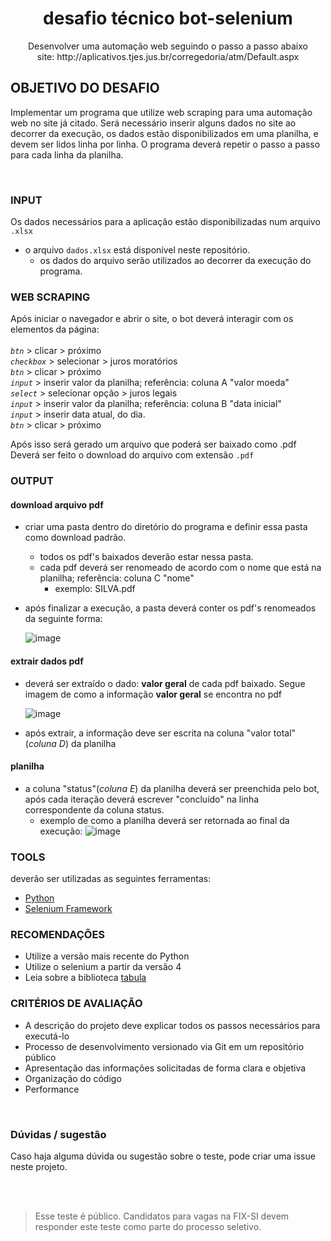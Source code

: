 <h1 align="center">
  desafio técnico bot-selenium
</h1>

<p align="center">
  Desenvolver uma automação web seguindo o passo a passo abaixo <br>
  site: http://aplicativos.tjes.jus.br/corregedoria/atm/Default.aspx
</p>

## OBJETIVO DO DESAFIO
Implementar um programa que utilize web scraping para uma automação web no site já citado. Será necessário inserir alguns dados no site ao decorrer da execução, os dados estão disponibilizados em uma planilha, e devem ser lidos linha por linha. O programa deverá repetir o passo a passo para cada linha da planilha. 

<br>

### INPUT
Os dados necessários para a aplicação estão disponibilizadas num arquivo `.xlsx`
- o arquivo `dados.xlsx` está disponível neste repositório.
   - os dados do arquivo serão utilizados ao decorrer da execução do programa.
  

### WEB SCRAPING

Após iniciar o navegador e abrir o site, o bot deverá interagir com os elementos da página: <br> <br>
  *`btn`* > clicar > próximo <br>
  *`checkbox`* > selecionar > juros moratórios <br>
  *`btn`* > clicar > próximo <br>
  *`input`* > inserir valor da planilha; referência: coluna A "valor moeda" <br>
  *`select`* > selecionar opção > juros legais <br>
  *`input`* > inserir valor da planilha; referência: coluna B "data inicial" <br>
  *`input`* > inserir data atual, do dia. <br>
  *`btn`* > clicar > próximo

Após isso será gerado um arquivo que poderá ser baixado como .pdf <br>
Deverá ser feito o download do arquivo com extensão `.pdf`


### OUTPUT
#### download arquivo pdf
- criar uma pasta dentro do diretório do programa e definir essa pasta como download padrão.
  - todos os pdf's baixados deverão estar nessa pasta.
  - cada pdf deverá ser renomeado de acordo com o nome que está na planilha; referência: coluna C "nome"
    - exemplo: SILVA.pdf
- após finalizar a execução, a pasta deverá conter os pdf's renomeados da seguinte forma:
  
    ![image](https://user-images.githubusercontent.com/92794401/186238644-c7a8c615-f5cf-47b6-a5c3-879993a71404.png)

    
#### extrair dados pdf
- deverá ser extraído o dado: **valor geral** de cada pdf baixado. Segue imagem de como a informação **valor geral** se encontra no pdf

    ![image](https://user-images.githubusercontent.com/92794401/186241633-dd985818-8208-4094-9076-5ce6c05a1e49.png)


- após extrair, a informação deve ser escrita na coluna "valor total"(*coluna D*) da planilha

#### planilha
- a coluna "status"(*coluna E*) da planilha deverá ser preenchida pelo bot, após cada iteração deverá escrever "concluído" na linha correspondente da coluna status.
  - exemplo de como a planilha deverá ser retornada ao final da execução:
    ![image](https://user-images.githubusercontent.com/92794401/186237793-c8720b6a-1769-49b2-8468-98964fc21719.png)


### TOOLS

deverão ser utilizadas as seguintes ferramentas:

- [Python](https://docs.python.org/3/)
- [Selenium Framework](https://www.selenium.dev/documentation/webdriver/)


### RECOMENDAÇÕES
- Utilize a versão mais recente do Python
- Utilize o selenium a partir da versão 4
- Leia sobre a biblioteca [tabula](https://pypi.org/project/tabula-py/)


### CRITÉRIOS DE AVALIAÇÃO
- A descrição do projeto deve explicar todos os passos necessários para executá-lo
- Processo de desenvolvimento versionado via Git em um repositório público
- Apresentação das informações solicitadas de forma clara e objetiva
- Organização do código
- Performance

<br>

### Dúvidas / sugestão
Caso haja alguma dúvida ou sugestão sobre o teste, pode criar uma issue neste projeto.

<br> <br>

> Esse teste é público. Candidatos para vagas na FIX-SI devem responder este teste como parte do processo seletivo.

